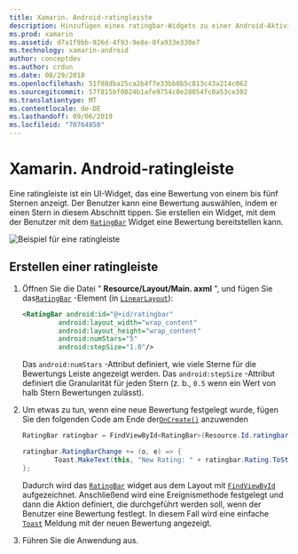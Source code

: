 ```yaml
---
title: Xamarin. Android-ratingleiste
description: Hinzufügen eines ratingbar-Widgets zu einer Android-Aktivität
ms.prod: xamarin
ms.assetid: d7a1f9bb-926d-4f93-9e8e-0fa933e330e7
ms.technology: xamarin-android
author: conceptdev
ms.author: crdun
ms.date: 08/29/2018
ms.openlocfilehash: 51f88dba25ca2b4f7e33bb8b5c813c43a214c062
ms.sourcegitcommit: 57f815bf0024b1afe9754c0e28054fc0a53ce302
ms.translationtype: MT
ms.contentlocale: de-DE
ms.lasthandoff: 09/06/2019
ms.locfileid: "70764850"
---
```

# <a name="xamarinandroid-ratingbar"></a>Xamarin. Android-ratingleiste

Eine ratingleiste ist ein UI-Widget, das eine Bewertung von einem bis fünf Sternen anzeigt. Der Benutzer kann eine Bewertung auswählen, indem er einen Stern in diesem Abschnitt tippen. Sie erstellen ein Widget, mit dem der Benutzer mit dem [`RatingBar`](xref:Android.Widget.RatingBar) Widget eine Bewertung bereitstellen kann.

![Beispiel für eine ratingleiste](ratingbar-images/01-ratingbar.png)

## <a name="creating-a-ratingbar"></a>Erstellen einer ratingleiste

1. Öffnen Sie die Datei " **Resource/Layout/Main. axml** ", und fügen Sie das[`RatingBar`](xref:Android.Widget.RatingBar)
   -Element (in [`LinearLayout`](xref:Android.Widget.LinearLayout)):

   ```xml
   <RatingBar android:id="@+id/ratingbar"
            android:layout_width="wrap_content"
            android:layout_height="wrap_content"
            android:numStars="5"
            android:stepSize="1.0"/>
   ```

   Das `android:numStars` -Attribut definiert, wie viele Sterne für die Bewertungs Leiste angezeigt werden. Das `android:stepSize` -Attribut definiert die Granularität für jeden Stern (z. b., `0.5` wenn ein Wert von halb Stern Bewertungen zulässt).

2. Um etwas zu tun, wenn eine neue Bewertung festgelegt wurde, fügen Sie den folgenden Code am Ende der[`OnCreate()`](xref:Android.App.Activity.OnCreate*)
   anzuwenden

    ```csharp
    RatingBar ratingbar = FindViewById<RatingBar>(Resource.Id.ratingbar);

    ratingbar.RatingBarChange += (o, e) => {
            Toast.MakeText(this, "New Rating: " + ratingbar.Rating.ToString (), ToastLength.Short).Show ();
    };
    ```

    Dadurch wird das [`RatingBar`](xref:Android.Widget.RatingBar) widget aus dem Layout mit [`FindViewById`](xref:Android.App.Activity.FindViewById*) aufgezeichnet. Anschließend wird eine Ereignismethode festgelegt und dann die Aktion definiert, die durchgeführt werden soll, wenn der Benutzer eine Bewertung festlegt. In diesem Fall wird eine einfache [`Toast`](xref:Android.Widget.Toast) Meldung mit der neuen Bewertung angezeigt.

3. Führen Sie die Anwendung aus.
